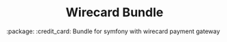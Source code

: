 <h1 align="center">Wirecard Bundle</h1>
:package: :credit_card: Bundle for symfony with wirecard payment gateway
